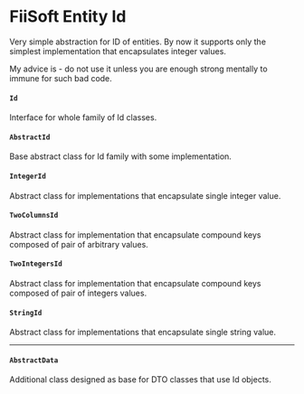 # FiiSoft Entity Id

Very simple abstraction for ID of entities. By now it supports only the simplest implementation that encapsulates integer values.

My advice is - do not use it unless you are enough strong mentally to immune for such bad code. 

#### `Id`

Interface for whole family of Id classes.

#### `AbstractId`

Base abstract class for Id family with some implementation.

#### `IntegerId`

Abstract class for implementations that encapsulate single integer value.

#### `TwoColumnsId`

Abstract class for implementation that encapsulate compound keys composed of pair of arbitrary values.

#### `TwoIntegersId`

Abstract class for implementation that encapsulate compound keys composed of pair of integers values.

#### `StringId`

Abstract class for implementations that encapsulate single string value.

----------------------------------------------------------

#### `AbstractData`

Additional class designed as base for DTO classes that use Id objects. 
